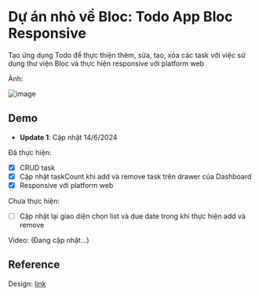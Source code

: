 # Dự án nhỏ về Bloc: Todo App Bloc Responsive

Tạo ứng dụng Todo để thực thiện thêm, sửa, tạo, xóa các task với việc sử dụng thư viện Bloc và thực hiện responsive với platform web

Ảnh: 

![image](https://github.com/NguyenKhaiHoan/hnk_bloc_todo_with_responsive/assets/91106338/9eeea41b-436d-4385-ac09-0eec102dc883)

## Demo

- **Update 1**: Cập nhật 14/6/2024

Đã thực hiện:
- [x] CRUD task
- [x] Cập nhật taskCount khi add và remove task trên drawer của Dashboard
- [x] Responsive với platform web

Chưa thực hiện:
- [ ] Cập nhật lại giao diện chọn list và due date trong khi thực hiện add và remove

Video: (Đang cập nhật...)

## Reference

Design: [link](https://uizard.io/templates/website-templates/to-do-website/)
